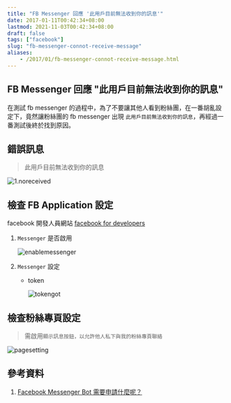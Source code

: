 ```yaml
---
title: "FB Messenger 回應 '此用戶目前無法收到你的訊息'"
date: 2017-01-11T00:42:34+08:00
lastmod: 2021-11-03T00:42:34+08:00
draft: false
tags: ["facebook"]
slug: "fb-messenger-connot-receive-message"
aliases:
    - /2017/01/fb-messenger-connot-receive-message.html
---
```

## FB Messenger 回應 "此用戶目前無法收到你的訊息"

在測試 fb messenger 的過程中，為了不要讓其他人看到粉絲團，在一番胡亂設定下，竟然讓粉絲團的 fb messenger 出現 `此用戶目前無法收到你的訊息`，再經過一番測試後終於找到原因。

## 錯誤訊息

> 此用戶目前無法收到你的訊息

![1.noreceived](https://cloud.githubusercontent.com/assets/3851540/21815625/5616dbf0-d798-11e6-8d35-cfbe41cc4061.png)

## 檢查 FB Application 設定

facebook 開發人員網站 [facebook for developers](https://developers.facebook.com/)

1. `Messenger` 是否啟用

    ![enablemessenger](https://cloud.githubusercontent.com/assets/3851540/21815636/61043774-d798-11e6-8e82-4bc924e2d534.png)

2. `Messenger` 設定
    - token

        ![tokengot](https://cloud.githubusercontent.com/assets/3851540/21815695/8b393e7c-d798-11e6-961b-3f4ed08124fb.png)

## 檢查粉絲專頁設定

> 需啟用`顯示訊息按鈕，以允許他人私下與我的粉絲專頁聯絡`

![pagesetting](https://cloud.githubusercontent.com/assets/3851540/21815626/561a1fc2-d798-11e6-80d6-a9ec8d379be8.png)

## 參考資料

1. [Facebook Messenger Bot 需要申請什麼呢？](http://blog.yowko.com/2016/12/facebook-messenger-bot.html)

